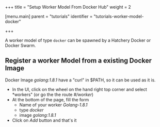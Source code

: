 +++
title = "Setup Worker Model From Docker Hub"
weight = 2

[menu.main]
parent = "tutorials"
identifier = "tutorials-worker-model-docker"

+++

A worker model of type `docker` can be spawned by a Hatchery Docker or Docker Swarm.

## Register a worker Model from a existing Docker Image

Docker Image *golang:1.8.1* have a "curl" in $PATH, so it can be used as it is.

* In the UI, click on the wheel on the hand right top corner and select *workers" (or go the the route *#/worker*)
* At the bottom of the page, fill the form
    * Name of your worker *Golang-1.8.1*
    * type *docker*
    * image *golang:1.8.1*
* Click on *Add* button and that's it
